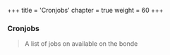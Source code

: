 +++
title = 'Cronjobs'
chapter = true
weight = 60
+++

### Cronjobs

> A list of jobs on available on the bonde
